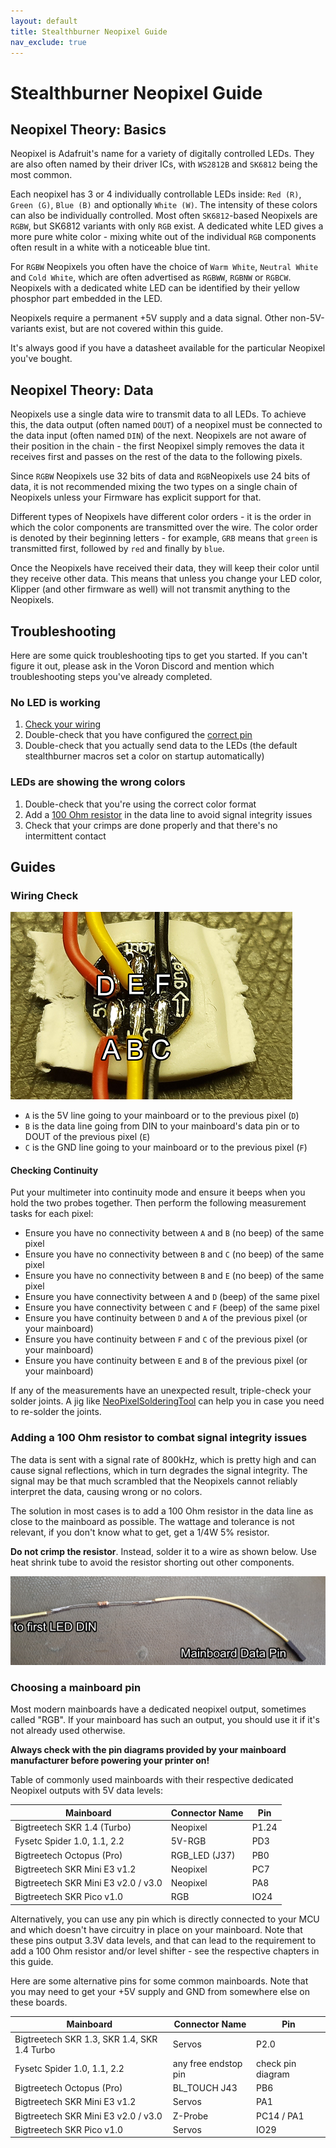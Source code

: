 ```yaml
---
layout: default
title: Stealthburner Neopixel Guide
nav_exclude: true
---
```


# Stealthburner Neopixel Guide

## Neopixel Theory: Basics

Neopixel is Adafruit's name for a variety of digitally controlled LEDs. They are also often named
by their driver ICs, with `WS2812B` and `SK6812` being the most common.

Each neopixel has 3 or 4 individually controllable LEDs inside: `Red (R)`, `Green (G)`, `Blue (B)` and optionally
`White (W)`. The intensity of these colors can also be individually controlled. Most often `SK6812`-based
Neopixels are `RGBW`, but SK6812 variants with only `RGB` exist. A dedicated white LED gives a more pure white color - 
mixing white out of the individual `RGB` components often result in a white with a noticeable blue tint.

For `RGBW` Neopixels you often have the choice of `Warm White`, `Neutral White` and `Cold White`, which are often 
advertised as `RGBWW`, `RGBNW` or `RGBCW`. Neopixels with a dedicated white LED can be identified by their yellow
phosphor part embedded in the LED.

Neopixels require a permanent +5V supply and a data signal. Other non-5V-variants exist, but are not covered within this
guide.

It's always good if you have a datasheet available for the particular Neopixel you've bought.

## Neopixel Theory: Data

Neopixels use a single data wire to transmit data to all LEDs. To achieve this, the data output (often named `DOUT`) of
a neopixel must be connected to the data input (often named `DIN`) of the next. Neopixels are not aware of their
position in the chain - the first Neopixel simply removes the data it receives first and passes on the rest of the data
to the following pixels.

Since `RGBW` Neopixels use 32 bits of data and `RGB`Neopixels use 24 bits of data, it is not recommended mixing the
two types on a single chain of Neopixels unless your Firmware has explicit support for that. 

Different types of Neopixels have different color orders - it is the order in which the color components are
transmitted over the wire. The color order is denoted by their beginning letters - for example, `GRB` means that
`green` is transmitted first, followed by `red` and finally by `blue`. 

Once the Neopixels have received their data, they will keep their color until they receive other data. This means that
unless you change your LED color, Klipper (and other firmware as well) will not transmit anything to the Neopixels.

## Troubleshooting

Here are some quick troubleshooting tips to get you started. If you can't figure it out, please ask in the Voron Discord
and mention which troubleshooting steps you've already completed. 

### No LED is working

1. [Check your wiring](#wiring-check) 
2. Double-check that you have configured the [correct pin](#choosing-a-mainboard-pin)
3. Double-check that you actually send data to the LEDs (the default stealthburner macros set a color on startup automatically)

### LEDs are showing the wrong colors

1. Double-check that you're using the correct color format
2. Add a [100 Ohm resistor](#adding-a-100-ohm-resistor-to-combat-signal-integrity-issues) in the data line to avoid signal integrity issues
3. Check that your crimps are done properly and that there's no intermittent contact

## Guides

### Wiring Check
![](images/Neopixel_WiringDebug.png)

* `A` is the 5V line going to your mainboard or to the previous pixel (`D`)
* `B` is the data line going from DIN to your mainboard's data pin or to DOUT of the previous pixel (`E`)
* `C` is the GND line going to your mainboard or to the previous pixel (`F`)

#### Checking Continuity
Put your multimeter into continuity mode and ensure it beeps when you hold the two probes together. Then perform the
following measurement tasks for each pixel:

* Ensure you have no connectivity between `A` and `B` (no beep) of the same pixel
* Ensure you have no connectivity between `B` and `C` (no beep) of the same pixel
* Ensure you have no connectivity between `B` and `E` (no beep) of the same pixel
* Ensure you have connectivity between `A` and `D` (beep) of the same pixel
* Ensure you have connectivity between `C` and `F` (beep) of the same pixel
* Ensure you have continuity between `D` and `A` of the previous pixel (or your mainboard)
* Ensure you have continuity between `F` and `C` of the previous pixel (or your mainboard)
* Ensure you have continuity between `E` and `B` of the previous pixel (or your mainboard)

If any of the measurements have an unexpected result, triple-check your solder joints. A jig like
[NeoPixelSolderingTool](https://github.com/camerony/VoronCustom/tree/main/NeoPixelSolderingTool) can help you in case
you need to re-solder the joints.

### Adding a 100 Ohm resistor to combat signal integrity issues

The data is sent with a signal rate of 800kHz, which is pretty high and can cause signal reflections, which in turn
degrades the signal integrity. The signal may be that much scrambled that the Neopixels cannot reliably interpret the
data, causing wrong or no colors.

The solution in most cases is to add a 100 Ohm resistor in the data line as close to the mainboard as possible. The
wattage and tolerance is not relevant, if you don't know what to get, get a 1/4W 5% resistor. 

**Do not crimp the resistor**. Instead, solder it to a wire as shown below. Use heat shrink tube to avoid the resistor
shorting out other components.

![](images/Neopixel_100OhmResistor.png)

### Choosing a mainboard pin

Most modern mainboards have a dedicated neopixel output, sometimes called "RGB". If your mainboard has such an output,
you should use it if it's not already used otherwise. 

**Always check with the pin diagrams provided by your mainboard manufacturer before powering your printer on!**

Table of commonly used mainboards with their respective dedicated Neopixel outputs with 5V data levels:

| Mainboard                           | Connector Name | Pin   |
|-------------------------------------|----------------|-------|
| Bigtreetech SKR 1.4 (Turbo)         | Neopixel       | P1.24 |
 | Fysetc Spider 1.0, 1.1, 2.2         | 5V-RGB         | PD3   |
 | Bigtreetech Octopus (Pro)           | RGB_LED (J37)  | PB0   |
| Bigtreetech SKR Mini E3 v1.2        | Neopixel       | PC7   |
 | Bigtreetech SKR Mini E3 v2.0 / v3.0 | Neopixel       | PA8   |
 | Bigtreetech SKR Pico v1.0           | RGB            | IO24  |

Alternatively, you can use any pin which is directly connected to your MCU and which doesn't have circuitry in place on
your mainboard. Note that these pins output 3.3V data levels, and that can lead to the requirement to add a 100 Ohm
resistor and/or level shifter - see the respective chapters in this guide.

Here are some alternative pins for some common mainboards. Note that you may need to get your +5V supply and GND from
somewhere else on these boards.

| Mainboard                                   | Connector Name       | Pin               |
|---------------------------------------------|----------------------|-------------------|
| Bigtreetech SKR 1.3, SKR 1.4, SKR 1.4 Turbo | Servos               | P2.0              |
| Fysetc Spider 1.0, 1.1, 2.2                 | any free endstop pin | check pin diagram |
| Bigtreetech Octopus (Pro)                   | BL_TOUCH J43         | PB6               |
| Bigtreetech SKR Mini E3 v1.2                | Servos               | PA1               |
| Bigtreetech SKR Mini E3 v2.0 / v3.0         | Z-Probe              | PC14 / PA1        |
| Bigtreetech SKR Pico v1.0                   | Servos               | IO29              |
